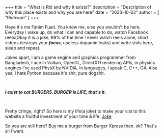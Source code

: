 +++
title = "What is Rid and why it exists?"
description = "Description of why this place exists and why you are here"
date = "2023-10-02"
author = [ "Ridhwan" ]
+++

Heye it's me Fahim Fuad. You know me, else you wouldn't be here. Everyday I wake up, do what I can and capable to do, watch Facebook reels(Okay it is a joke, 99% of the time I never watch reels alone, short videos destroys your ***focus***, useless dopamin leaks) and write shits here, sleep and repeat.

Jokes apart, I am a game engine and graphics programmer from Bangladesh, I ace in Vulkan, OpenGL, DirectX11 rendering APIs, in physics engines I've used PhysX by NVIDIA. In languages, I speak C, C++, C#. Also yes, I hate Python because it's shit, pure dogshit.

<br>

***I exist to eat BURGERS. BURGER is LIFE, that's it.***

<br>

Pretty cringe, right? 
So here is my life(a joke) to make your vist to this website a fruitful investment of your time & life: [Joke](https://random-puns.vercel.app/)




So you are still here? Buy me a burger from Burger Xpress then, ok? That's all I want.

